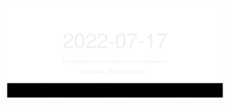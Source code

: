 <!-- [START DAILY SAYING] -->
<!-- Please keep comment here to allow auto update -->
<p align="center"><img src="assets/daily-saying/2022-07-17.svg"/></p>
<!-- [END DAILY SAYING] -->

<!-- <p align="center"><img alt="profile views" src="https://komarev.com/ghpvc/?username=bubkoo&color=brightgreen&style=flat-square&label=PROFILE+VIEWS" /></p> -->

